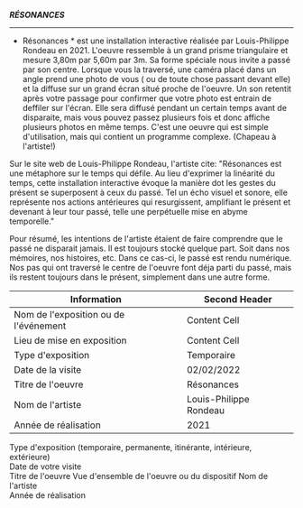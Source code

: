 ***RÉSONANCES***
   _____________________________________________________________________________________________________________________________________________________
   
* Résonances * est une installation interactive réalisée par Louis-Philippe Rondeau en 2021. L'oeuvre ressemble à un grand prisme triangulaire et mesure 3,80m par 5,60m par 3m. Sa forme spéciale nous invite a passé par son centre. Lorsque vous la traversé, une caméra placé dans un angle prend une photo de vous ( ou de toute chose passant devant elle) et la diffuse sur un grand écran situé proche de l'oeuvre. Un son retentit après votre passage pour confirmer que votre photo est entrain de deffiler sur l'écran. Elle sera diffusé pendant un certain temps avant de disparaite, mais vous pouvez passez plusieurs fois et donc affiche plusieurs photos en même temps. C'est une oeuvre qui est simple d'utilisation, mais qui contient un programme complexe. (Chapeau à l'artiste!)

Sur le site web de Louis-Philippe Rondeau, l'artiste cite: "Résonances est une métaphore sur le temps qui défile. Au lieu d'exprimer la linéarité du temps, cette installation interactive évoque la manière dot les gestes du présent se superposent à ceux du passé. Tel un écho visuel et sonore, elle représente nos actions antérieures qui resurgissent, amplifiant le présent et devenant à leur tour passé, telle une perpétuelle mise en abyme temporelle."

Pour résumé, les intentions de l'artiste étaient de faire comprendre que le passé ne disparait jamais. Il est toujours stocké quelque part. Soit dans nos mémoires, nos histoires, etc. Dans ce cas-ci, le passé est rendu numérique. Nos pas qui ont traversé le centre de l'oeuvre font déja parti du passé, mais ils restent toujours dans le présent, simplement dans une autre forme. 

| Information  | Second Header |
| ------------- | ------------- |
|Nom de l'exposition ou de l'événement  | Content Cell  |
| Lieu de mise en exposition | Content Cell  |
|Type d'exposition  | Temporaire  |
| Date de la visite  | 02/02/2022  |
|Titre de l'oeuvre  |Résonances  |
|Nom de l'artiste  | Louis-Philippe Rondeau  |
| Année de réalisation  | 2021  |



Type d'exposition (temporaire, permanente, itinérante, intérieure, extérieure)		
Date de votre visite		
Titre de l'oeuvre	Vue d'ensemble de l'oeuvre ou du dispositif	
Nom de l'artiste		
Année de réalisation

